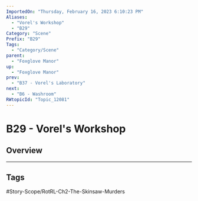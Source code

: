 ```yaml
---
ImportedOn: "Thursday, February 16, 2023 6:10:23 PM"
Aliases:
  - "Vorel's Workshop"
  - "B29"
Category: "Scene"
Prefix: "B29"
Tags:
  - "Category/Scene"
parent:
  - "Foxglove Manor"
up:
  - "Foxglove Manor"
prev:
  - "B37 - Vorel's Laboratory"
next:
  - "B6 - Washroom"
RWtopicId: "Topic_12081"
---
```

# B29 - Vorel's Workshop
## Overview

---
## Tags
#Story-Scope/RotRL-Ch2-The-Skinsaw-Murders


